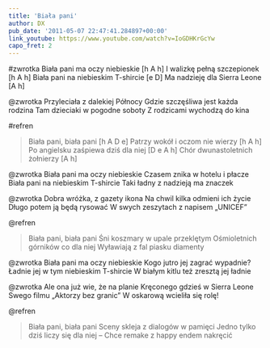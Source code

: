 ```yaml
---
title: 'Biała pani'
author: DX
pub_date: '2011-05-07 22:47:41.284897+00:00'
link_youtube: https://www.youtube.com/watch?v=IoGDHKrGcYw
capo_fret: 2
---
```


#zwrotka
Biała pani ma oczy niebieskie [h A h]
I walizkę pełną szczepionek	 [h A h]
Biała pani na niebieskim T-shircie [e D]
Ma nadzieję dla Sierra Leone [A h]

@zwrotka
Przyleciała z dalekiej Północy 
Gdzie szczęśliwa jest każda rodzina
Tam dzieciaki w pogodne soboty
Z rodzicami wychodzą do kina

#refren
>Biała pani, biała pani [h A D e]
>Patrzy wokół i oczom nie wierzy [h A h]
>Po angielsku zaśpiewa dziś dla niej [D e A h]
>Chór dwunastoletnich żołnierzy [A h]

@zwrotka
Biała pani ma oczy niebieskie
Czasem znika w hotelu i płacze
Biała pani na niebieskim T-shircie
Taki ładny z nadzieją ma znaczek

@zwrotka
Dobra wróżka, z gazety ikona
Na chwil kilka odmieni ich życie
Długo potem ją będą rysować
W swych zeszytach z napisem „UNICEF”

@refren
>Biała pani, biała pani
>Śni koszmary w upale przeklętym
>Ośmioletnich górników co dla niej
>Wyławiają z fal piasku diamenty

@zwrotka
Biała pani ma oczy niebieskie
Kogo jutro jej zagrać wypadnie?
Ładnie jej w tym niebieskim T-shircie
W białym kitlu też zresztą jej ładnie

@zwrotka
Ale ona już wie, że na planie
Kręconego gdzieś w Sierra Leone
Swego filmu „Aktorzy bez granic”
W oskarową wcieliła się rolę!

@refren
>Biała pani, biała pani
>Sceny skleja z dialogów w pamięci
>Jedno tylko dziś liczy się dla niej –
>Chce remake z happy endem nakręcić